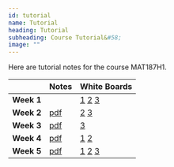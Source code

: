 ```yaml
---
id: tutorial
name: Tutorial
heading: Tutorial
subheading: Course Tutorial&#58;
image: ""
---
```


Here are tutorial notes for the course MAT187H1.



|           | Notes                | White Boards
|-----------|------------------------|-------
| **Week 1**   |    | [1](assets/tutorials/w1_0102C.pdf) [2](assets/tutorials/w1_0105B.pdf) [3](assets/tutorials/w1_0115A.pdf)
| **Week 2**   |  [pdf](assets/tutorials/week2_tutroial.pdf)  |  [2](assets/tutorials/w2_0105B.pdf) [3](assets/tutorials/w2_0115A.pdf)
| **Week 3**   |  [pdf](assets/tutorials/week3_tutorial.pdf)  |  [3](assets/tutorials/w3_0115A.pdf)
| **Week 4**   |  [pdf](assets/tutorials/week4_MAT187.pdf)    | [1](assets/tutorials/w4_0102C.pdf) [2](assets/tutorials/w4_0105B.pdf) 
| **Week 5**   |  [pdf](assets/tutorials/week5_MAT187.pdf)    | [1](assets/tutorials/w5_0102C.pdf) [2](assets/tutorials/w5_0105B.pdf) [3](assets/tutorials/w5_0115A.pdf)

